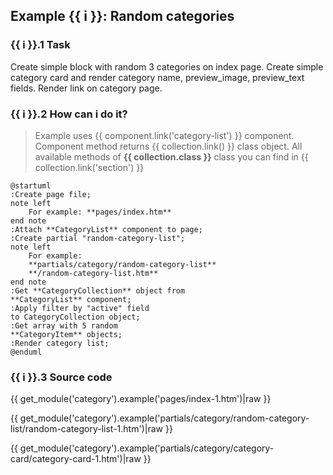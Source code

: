 ## Example {{ i }}: Random categories

### {{ i }}.1 Task

Create simple block with random 3 categories on index page.
Create simple category card and render category name, preview_image, preview_text fields.
Render link on category page.

### {{ i }}.2 How can i do it?

> Example uses {{ component.link('category-list') }} component.
Component method returns {{ collection.link() }} class object.
All available methods of **{{ collection.class }}** class you can find in {{ collection.link('section') }}

```plantuml
@startuml
:Create page file;
note left
    For example: **pages/index.htm**
end note
:Attach **CategoryList** component to page;
:Create partial "random-category-list";
note left
    For example:
    **partials/category/random-category-list**
    **/random-category-list.htm**
end note
:Get **CategoryCollection** object from
**CategoryList** component;
:Apply filter by "active" field
to CategoryCollection object;
:Get array with 5 random
**CategoryItem** objects;
:Render category list;
@enduml
```

### {{ i }}.3 Source code

{{ get_module('category').example('pages/index-1.htm')|raw }}

{{ get_module('category').example('partials/category/random-category-list/random-category-list-1.htm')|raw }}

{{ get_module('category').example('partials/category/category-card/category-card-1.htm')|raw }}
